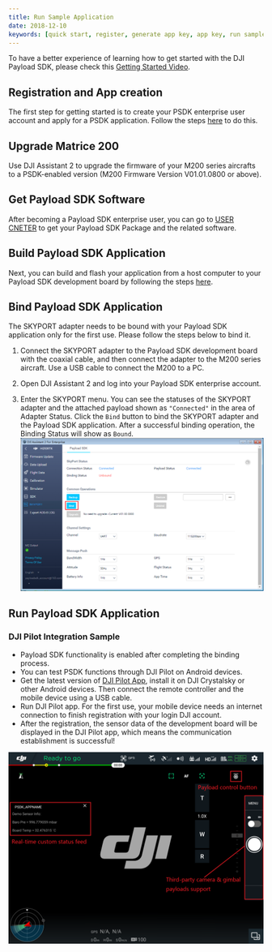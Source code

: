 ```yaml
---
title: Run Sample Application
date: 2018-12-10
keywords: [quick start, register, generate app key, app key, run sample code, run sample application, bind, sample]
---
```


To have a better experience of learning how to get started with the DJI Payload SDK, please check this  <a href="https://www.djivideos.com/video_play/bf600c12-cd79-48f1-8958-27794f405c43?autoplay=1" target="_blank">Getting Started Video</a>.


## Registration and App creation

The first step for getting started is to create your PSDK enterprise user account and apply for a PSDK application. Follow the steps [here](https://developer.dji.com/payload-sdk/apply) to do this.


## Upgrade Matrice 200

Use DJI Assistant 2 to upgrade the firmware of your M200 series aircrafts to a PSDK-enabled version (M200 Firmware Version V01.01.0800 or above). 

## Get Payload SDK Software

After becoming a Payload SDK enterprise user, you can go to [USER CNETER](https://developer.dji.com/user/apps/#all) to get your Payload SDK Package and the related software.

## Build Payload SDK Application

Next, you can build and flash your application from a host computer to your Payload SDK development board by following the steps [here](../development-workflow/build-application.html).

## Bind Payload SDK Application

The SKYPORT adapter needs to be bound with your Payload SDK application only for the first use. Please follow the steps below to bind it.

1. Connect the SKYPORT adapter to the Payload SDK development board with the coaxial cable, and then connect the adapter to the M200 series aircraft. Use a USB cable to connect the M200 to a PC.

2. Open DJI Assistant 2 and log into your Payload SDK enterprise account.

3. Enter the SKYPORT menu. You can see the statuses of the SKYPORT adapter and the attached payload shown as `"Connected"` in the area of Adapter Status. Click the `Bind` button to bind the SKYPORT adapter and the Payload SDK application. After a successful binding operation, the Binding Status will show as  `Bound`.
![](../images/quick-start/assistant_blind.png)

## Run Payload SDK Application

### DJI Pilot Integration Sample

- Payload SDK functionality is enabled after completing the binding process. 
- You can test PSDK functions through DJI Pilot on Android devices. 
- Get the latest version of [DJI Pilot App](https://www.dji.com/matrice-200-series/info#downloads), install it on DJI Crystalsky or other Android devices. Then connect the remote controller and the mobile device using a USB cable.  
- Run DJI Pilot app. For the first use, your mobile device needs an internet connection to finish registration with your login DJI account. 
- After the registration, the sensor data of the development board will be displayed in the DJI Pilot app, which means the communication establishment is successful!

![](../images/introduction/psdk_introduction/pilot_main.png)
